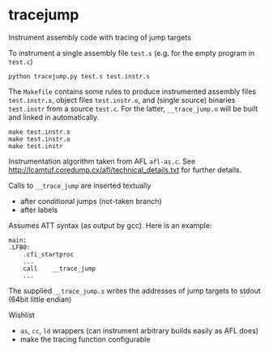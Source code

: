 # tracejump

Instrument assembly code with tracing of jump targets

To instrument a single assembly file `test.s` (e.g. for the empty program in `test.c`)

    python tracejump.py test.s test.instr.s

The `Makefile` contains some rules to produce instrumented assembly files `test.instr.s`, object files `test.instr.o`, and (single source) binaries `test.instr` from a source `test.c`.
For the latter, `__trace_jump.o` will be built and linked in automatically.

    make test.instr.s
    make test.instr.o
    make test.instr


Instrumentation algorithm taken from AFL `afl-as.c`.
See <http://lcamtuf.coredump.cx/afl/technical_details.txt> for further details.

Calls to `__trace_jump` are inserted textually

- after conditional jumps (not-taken branch)
- after labels

Assumes ATT syntax (as output by gcc). Here is an example:

    main:
    .LFB0:
    	.cfi_startproc
        ...
    	call	__trace_jump
        ...

The supplied `__trace_jump.s` writes the addresses of jump targets to stdout (64bit little endian)

Wishlist

- `as`, `cc`, `ld` wrappers (can instrument arbitrary builds easily as AFL does)
- make the tracing function configurable

